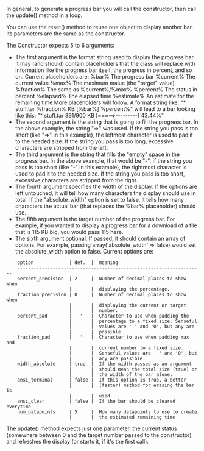 In general, to generate a progress bar you will call the constructor, then call
the update() method in a loop.

You can use the reset() method to reuse one object to display another bar. Its
parameters are the same as the constructor.

The Constructor expects 5 to 6 arguments:
- The first argument is the format string used to display the progress
  bar. It may (and should) contain placeholders that the class will
  replace with information like the progress bar itself, the progress in
  percent, and so on. Current placeholders are:
    %bar%         The progress bar
    %current%     The current value
    %max%         The maximum malue (the "target" value)
    %fraction%    The same as %current%/%max%
    %percent%     The status in percent
    %elapsed%     The elapsed time
    %estimate%    An estimate for the remaining time
  More placeholders will follow. A format string like:
  "* stuff.tar %fraction% KB [%bar%] %percent%"
  will lead to a bar looking like this:
  "* stuff.tar 391/900 KB [=====>---------]  43.44%"
- The second argument is the string that is going to fill the progress
  bar. In the above example, the string "=>" was used. If the string you
  pass is too short (like "=>" in this example), the leftmost character
  is used to pad it to the needed size. If the string you pass is too long,
  excessive characters are stripped from the left.
- The third argument is the string that fills the "empty" space in the
  progress bar. In the above example, that would be "-". If the string
  you pass is too short (like "-" in this example), the rightmost
  character is used to pad it to the needed size. If the string you pass
  is too short, excessive characters are stripped from the right.
- The fourth argument specifies the width of the display. If the options
  are left untouched, it will tell how many characters the display should
  use in total. If the "absolute_width" option is set to false, it tells
  how many characters the actual bar (that replaces the %bar%
  placeholder) should use.
- The fifth argument is the target number of the progress bar. For
  example, if you wanted to display a progress bar for a download of a
  file that is 115 KB big, you would pass 115 here.
- The sixth argument optional. If passed, it should contain an array of
  options. For example, passing array('absolute_width' => false) would
  set the absolute_width option to false. Current options are:

```
    option             | def.  |  meaning
    --------------------------------------------------------------------
    percent_precision  | 2     |  Number of decimal places to show when
                       |       |  displaying the percentage.
    fraction_precision | 0     |  Number of decimal places to show when
                       |       |  displaying the current or target
                       |       |  number.
    percent_pad        | ' '   |  Character to use when padding the
                       |       |  percentage to a fixed size. Senseful
                       |       |  values are ' ' and '0', but any are
                       |       |  possible.
    fraction_pad       | ' '   |  Character to use when padding max and
                       |       |  current number to a fixed size.
                       |       |  Senseful values are ' ' and '0', but
                       |       |  any are possible.
    width_absolute     | true  |  If the width passed as an argument
                       |       |  should mean the total size (true) or
                       |       |  the width of the bar alone.
    ansi_terminal      | false |  If this option is true, a better
                       |       |  (faster) method for erasing the bar is
                       |       |  used.
    ansi_clear         | false |  If the bar should be cleared everytime
    num_datapoints     | 5     |  How many datapoints to use to create
                       |       |  the estimated remaining time
```

The update() method expects just one parameter, the current status (somewhere
between 0 and the target number passed to the constructor) and refreshes the
display (or starts it, if it's the first call).
